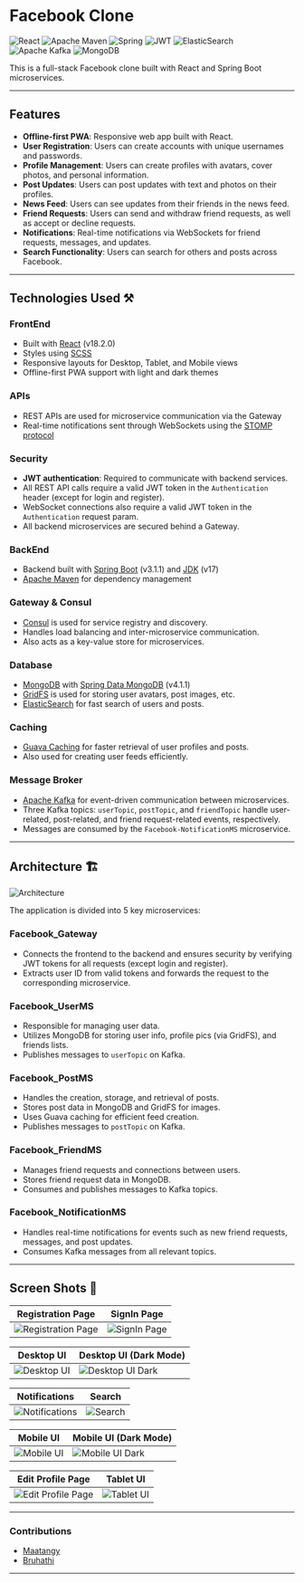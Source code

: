 # Facebook Clone

![React](https://img.shields.io/badge/react-%2320232a.svg?style=for-the-badge&logo=react&logoColor=%2361DAFB)
![Apache Maven](https://img.shields.io/badge/Apache%20Maven-C71A36?style=for-the-badge&logo=Apache%20Maven&logoColor=white)
![Spring](https://img.shields.io/badge/spring-%236DB33F.svg?style=for-the-badge&logo=spring&logoColor=white)
![JWT](https://img.shields.io/badge/JWT-black?style=for-the-badge&logo=JSON%20web%20tokens)
![ElasticSearch](https://img.shields.io/badge/-ElasticSearch-005571?style=for-the-badge&logo=elasticsearch)
![Apache Kafka](https://img.shields.io/badge/Apache%20Kafka-000?style=for-the-badge&logo=apachekafka)
![MongoDB](https://img.shields.io/badge/MongoDB-%234ea94b.svg?style=for-the-badge&logo=mongodb&logoColor=white)

This is a full-stack Facebook clone built with React and Spring Boot microservices.

---

## Features 

- **Offline-first PWA**: Responsive web app built with React.
- **User Registration**: Users can create accounts with unique usernames and passwords.
- **Profile Management**: Users can create profiles with avatars, cover photos, and personal information.
- **Post Updates**: Users can post updates with text and photos on their profiles.
- **News Feed**: Users can see updates from their friends in the news feed.
- **Friend Requests**: Users can send and withdraw friend requests, as well as accept or decline requests.
- **Notifications**: Real-time notifications via WebSockets for friend requests, messages, and updates.
- **Search Functionality**: Users can search for others and posts across Facebook.

---

## Technologies Used ⚒️

### FrontEnd

- Built with [React](https://react.dev/) (v18.2.0)
- Styles using [SCSS](https://sass-lang.com/)
- Responsive layouts for Desktop, Tablet, and Mobile views
- Offline-first PWA support with light and dark themes

### APIs

- REST APIs are used for microservice communication via the Gateway
- Real-time notifications sent through WebSockets using the [STOMP protocol](https://stomp.github.io/)

### Security

- **JWT authentication**: Required to communicate with backend services.
- All REST API calls require a valid JWT token in the `Authentication` header (except for login and register).
- WebSocket connections also require a valid JWT token in the `Authentication` request param.
- All backend microservices are secured behind a Gateway.

### BackEnd

- Backend built with [Spring Boot](https://spring.io/projects/spring-boot) (v3.1.1) and [JDK](https://www.oracle.com/java) (v17)
- [Apache Maven](https://maven.apache.org/) for dependency management

### Gateway & Consul

- [Consul](https://www.consul.io/) is used for service registry and discovery.
- Handles load balancing and inter-microservice communication.
- Also acts as a key-value store for microservices.

### Database

- [MongoDB](https://www.mongodb.com/) with [Spring Data MongoDB](https://spring.io/projects/spring-data-mongodb) (v4.1.1)
- [GridFS](https://www.mongodb.com/docs/manual/core/gridfs/) is used for storing user avatars, post images, etc.
- [ElasticSearch](https://www.elastic.co/) for fast search of users and posts.

### Caching

- [Guava Caching](https://github.com/google/guava) for faster retrieval of user profiles and posts.
- Also used for creating user feeds efficiently.

### Message Broker

- [Apache Kafka](https://kafka.apache.org/) for event-driven communication between microservices.
- Three Kafka topics: `userTopic`, `postTopic`, and `friendTopic` handle user-related, post-related, and friend request-related events, respectively.
- Messages are consumed by the `Facebook-NotificationMS` microservice.

---

## Architecture 🏗️

![Architecture](./assets/FaceBook_Architecture.png)

The application is divided into 5 key microservices:

### Facebook_Gateway

- Connects the frontend to the backend and ensures security by verifying JWT tokens for all requests (except login and register).
- Extracts user ID from valid tokens and forwards the request to the corresponding microservice.

### Facebook_UserMS

- Responsible for managing user data.
- Utilizes MongoDB for storing user info, profile pics (via GridFS), and friends lists.
- Publishes messages to `userTopic` on Kafka.

### Facebook_PostMS

- Handles the creation, storage, and retrieval of posts.
- Stores post data in MongoDB and GridFS for images.
- Uses Guava caching for efficient feed creation.
- Publishes messages to `postTopic` on Kafka.

### Facebook_FriendMS

- Manages friend requests and connections between users.
- Stores friend request data in MongoDB.
- Consumes and publishes messages to Kafka topics.

### Facebook_NotificationMS

- Handles real-time notifications for events such as new friend requests, messages, and post updates.
- Consumes Kafka messages from all relevant topics.

---

## Screen Shots 📸

| Registration Page                                   | SignIn Page                                      |
| -------------------------------------------------- | ------------------------------------------------ |
| ![Registration Page](./assets/Register_Page.png) | ![SignIn Page](./assets/SignIn_Page.png)  |

| Desktop UI                                         | Desktop UI (Dark Mode)                           |
| -------------------------------------------------- | ------------------------------------------------ |
| ![Desktop UI](./assets/Desktop_UI.png)      | ![Desktop UI Dark](./assets/Desktop_UI_Dark.png) |

| Notifications                                      | Search                                           |
| -------------------------------------------------- | ------------------------------------------------ |
| ![Notifications](./assets/Notifications.png) | ![Search](./assets/Search.png)            |

| Mobile UI                                          | Mobile UI (Dark Mode)                            |
| -------------------------------------------------- | ------------------------------------------------ |
| ![Mobile UI](./assets/Mobile_UI.png)        | ![Mobile UI Dark](./assets/Mobile_UI_Dark.png) |

| Edit Profile Page                                  | Tablet UI                                        |
| -------------------------------------------------- | ------------------------------------------------ |
| ![Edit Profile Page](./assets/Edit_Profile_Page.png) | ![Tablet UI](./assets/Tablet_UI.png)      |

---
### Contributions

 - [Maatangy](https://github.com/Maatangy/)
 - [Bruhathi](https://github.com/bruhathisp/)

---
